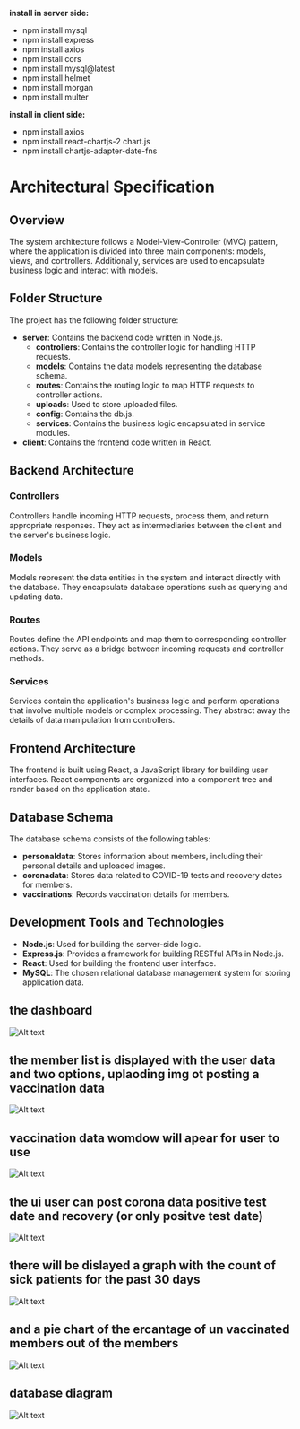 **install in server side:**
- npm install mysql
- npm install express
- npm install axios
- npm install cors
- npm install mysql@latest
- npm install helmet
- npm install morgan
- npm install multer

**install in client side:**
- npm install axios
- npm install react-chartjs-2 chart.js
- npm install chartjs-adapter-date-fns



# Architectural Specification

## Overview

The system architecture follows a Model-View-Controller (MVC) pattern, where the application is divided into three main components: models, views, and controllers. Additionally, services are used to encapsulate business logic and interact with models.

## Folder Structure

The project has the following folder structure:

- **server**: Contains the backend code written in Node.js.
  - **controllers**: Contains the controller logic for handling HTTP requests.
  - **models**: Contains the data models representing the database schema.
  - **routes**: Contains the routing logic to map HTTP requests to controller actions.
  - **uploads**: Used to store uploaded files.
  - **config**: Contains the db.js.
  - **services**: Contains the business logic encapsulated in service modules.
- **client**: Contains the frontend code written in React.


## Backend Architecture

### Controllers

Controllers handle incoming HTTP requests, process them, and return appropriate responses. They act as intermediaries between the client and the server's business logic.

### Models

Models represent the data entities in the system and interact directly with the database. They encapsulate database operations such as querying and updating data.

### Routes

Routes define the API endpoints and map them to corresponding controller actions. They serve as a bridge between incoming requests and controller methods.

### Services

Services contain the application's business logic and perform operations that involve multiple models or complex processing. They abstract away the details of data manipulation from controllers.

## Frontend Architecture

The frontend is built using React, a JavaScript library for building user interfaces. React components are organized into a component tree and render based on the application state.

## Database Schema

The database schema consists of the following tables:

- **personaldata**: Stores information about members, including their personal details and uploaded images.
- **coronadata**: Stores data related to COVID-19 tests and recovery dates for members.
- **vaccinations**: Records vaccination details for members.

## Development Tools and Technologies

- **Node.js**: Used for building the server-side logic.
- **Express.js**: Provides a framework for building RESTful APIs in Node.js.
- **React**: Used for building the frontend user interface.
- **MySQL**: The chosen relational database management system for storing application data.


## the dashboard
![Alt text](/theReadMeImg/dashBoard.png "Optional title")

## the member list is displayed with the user data and two options, uplaoding img ot posting a vaccination data
![Alt text](/theReadMeImg/memberTable.png "Optional title")
 
 ## vaccination data womdow will apear for user to use
![Alt text](/theReadMeImg/vaccination.png "Optional title")

## the ui user can post corona data positive test date and recovery (or only positve test date)
![Alt text](/theReadMeImg/coronaEvent.png "Optional title")

## there will be dislayed a graph with the count of sick patients for the past 30 days
![Alt text](/theReadMeImg/chart.png "Optional title")

## and a pie chart of the ercantage of un vaccinated members out of the members
![Alt text](/theReadMeImg/unVaccinated.png "Optional title")

## database diagram
![Alt text](/theReadMeImg/sqlDiagram.png "Optional title")




